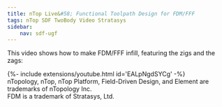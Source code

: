 ```yaml
---
title: nTop Live&#58; Functional Toolpath Design for FDM/FFF
tags: nTop SDF TwoBody Video Stratasys
sidebar:
    nav: sdf-ugf
---
```


This video shows how to make FDM/FFF infill, featuring the zigs and the zags:

<div>{%- include extensions/youtube.html id='EALpNgdSYCg' -%}</div>

<!--more-->

<div class="article__license">nTopology, nTop, nTop Platform, Field-Driven Design, and Element are trademarks of nTopology Inc.</div>
<div class="article__license">FDM is a trademark of Stratasys, Ltd.</div>
